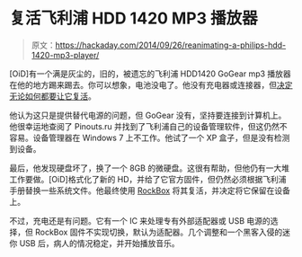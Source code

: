 # 复活飞利浦 HDD 1420 MP3 播放器

> 原文：<https://hackaday.com/2014/09/26/reanimating-a-philips-hdd-1420-mp3-player/>

[OiD]有一个满是灰尘的，旧的，被遗忘的飞利浦 HDD1420 GoGear mp3 播放器在他的地方踢来踢去。你可以想象，电池没电了。他没有充电器或连接器，但[决定无论如何都要让它复活](http://figuramania.blogspot.com.es/2014/09/hacked-up-usb-for-phillips-hdd1420.html)。

他认为这只是提供替代电源的问题，但 GoGear 没有，坚持要连接到计算机上。他很幸运地查阅了 Pinouts.ru 并找到了飞利浦自己的设备管理软件，但这仍然不容易。设备管理器在 Windows 7 上不工作。他试了一个 XP 盒子，但是没有检测到设备。

最后，他发现硬盘坏了，换了一个 8GB 的微硬盘。这很有帮助，但他仍有一大堆工作要做。[OiD]格式化了新的 HD，并给了它官方固件，但仍然必须根据飞利浦手册替换一些系统文件。他最终使用 [RockBox](http://www.rockbox.org/wiki/GoGearHDD6330) 将其复活，并决定将它保留在设备上。

不过，充电还是有问题。它有一个 IC 来处理专有外部适配器或 USB 电源的选择，但 RockBox 固件不实现切换，默认为适配器。几个调整和一个黑客入侵的迷你 USB 后，病人的情况稳定，并开始播放音乐。